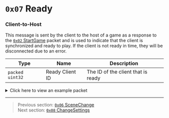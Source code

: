 # `0x07` Ready

### Client-to-Host

This message is sent by the client to the host of a game as a response to the [`0x02` StartGame](../02_root_message_types/02_startgame.md) packet and is used to indicate that the client is synchronized and ready to play. If the client is not ready in time, they will be disconnected due to an error.

| Type | Name | Description |
| --- | --- | --- |
| `packed uint32` | Ready Client ID | The ID of the client that is ready |

<details>
    <summary>Click here to view an example packet</summary>

```
01                # Reliable packet
0069              # Nonce
0a0005            # Hazel message (tag of 0x05 = GameData)
    d3503f8a      # Game ID: -1975562029 (REDSUS)
    030007        # Hazel message (tag of 0x07 = Ready)
        828c13    # Ready Client ID: 312834
```
</details>

---

> Previous section: [`0x06` SceneChange](06_scenechange.md)<br>
> Next section: [`0x08` ChangeSettings](08_changesettings.md)
